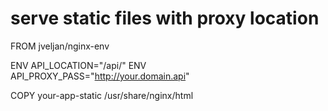 # serve static files with proxy location

FROM jveljan/nginx-env

ENV API_LOCATION="/api/"
ENV API_PROXY_PASS="http://your.domain.api"

COPY your-app-static /usr/share/nginx/html